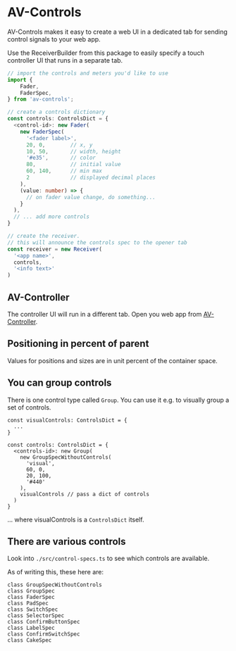 # AV-Controls
AV-Controls makes it easy to create a web UI in a dedicated tab for sending control signals to your web app. 

Use the ReceiverBuilder from this package to easily specify a touch controller UI that runs in a separate tab. 

```ts
// import the controls and meters you'd like to use
import { 
	Fader,
	FaderSpec,
} from 'av-controls';

// create a controls dictionary
const controls: ControlsDict = {
  <control-id>: new Fader(
    new FaderSpec(
      '<fader label>', 
      20, 0,        // x, y
      10, 50,       // width, height
      '#e35',       // color
      80,           // initial value
      60, 140,      // min max
      2             // displayed decimal places 
    ), 
    (value: number) => { 
      // on fader value change, do something...
    }
  ), 
  // ... add more controls
}

// create the receiver. 
// this will announce the controls spec to the opener tab
const receiver = new Receiver(
  '<app name>', 
  controls, 
  '<info text>'
)

```

## AV-Controller
The controller UI will run in a different tab. 
Open you web app from [AV-Controller](https://github.com/felixniemeyer/av-controller/). 

## Positioning in percent of parent
Values for positions and sizes are in unit percent of the container space. 

## You can group controls
There is one control type called `Group`. 
You can use it e.g. to visually group a set of controls. 

```
const visualControls: ControlsDict = {
  ...
}

const controls: ControlsDict = {
  <controls-id>: new Group(
    new GroupSpecWithoutControls( 
      'visual', 
      60, 0, 
      20, 100, 
      '#440'
    ), 
    visualControls // pass a dict of controls
  )
}
```
... where visualControls is a `ControlsDict` itself. 

## There are various controls
Look into `./src/control-specs.ts` to see which controls are available. 

As of writing this, these here are: 
```
class GroupSpecWithoutControls
class GroupSpec
class FaderSpec
class PadSpec
class SwitchSpec
class SelectorSpec
class ConfirmButtonSpec
class LabelSpec
class ConfirmSwitchSpec
class CakeSpec
```


